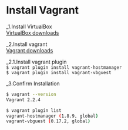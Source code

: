 # Install Vagrant  
_1.Install VirtualBox  
[VirtualBox downloads](https://www.virtualbox.org/wiki/Downloads)  
  
_2.Install vagrant  
[Vagrant downloads](https://www.vagrantup.com/downloads.html)  
  
_2.1.Install vagrant plugin  
`$ vagrant plugin install vagrant-hostmanager`  
`$ vagrant plugin install vagrant-vbguest`  

_3.Confirm Installation
  
```bash
$ vagrant --version
Vagrant 2.2.4 

$ vagrant plugin list
vagrant-hostmanager (1.8.9, global)
vagrant-vbguest (0.17.2, global)

```
